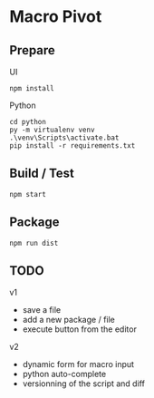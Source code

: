 # Macro Pivot

## Prepare

UI

```
npm install
```

Python

```
cd python
py -m virtualenv venv
.\venv\Scripts\activate.bat
pip install -r requirements.txt
```

## Build / Test

```
npm start
```

## Package

```
npm run dist
```

## TODO

v1 

* save a file
* add a new package / file
* execute button from the editor

v2

* dynamic form for macro input
* python auto-complete
* versionning of the script and diff
